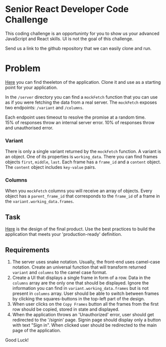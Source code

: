 # Senior React Developer Code Challenge

This coding challenge is an opportuninty for you to show us your advanced JavaScript and React skills. UI is not the goal of this challenge.

Send us a link to the github repository that we can easily clone and run.

# Problem
[Here](https://github.com/Adylic/react-coding-challenge) you can find theeleton of the application. Clone it and use as a starting point for your application.

In the `/server` directory you can find a `mockFetch` function that you can use as if you were fetching the data from a real server. The `mockFetch` exposes two endpoints: `/variant` and `/columns`.

Each endpoint uses timeout to resolve the promise at a random time.  
15% of responses throw an internal server error.
10% of responses throw and unauthorised error.

### Variant
There is only a single variant returned by the `mockFetch` function. A variant is an object. One of its properties is `working_data`. There you can find frames objects `first`, `middle`, `last`. 
Each frame has a `frame_id` and a `content` object. The `content` object includes `key-value` pairs.

### Columns
When you `mockFetch` columns you will receive an array of objects. Every object has a `parent_frame_id` that corresponds to the `frame_id` of a frame in the `variant.working_data.frames`. 

## Task
[Here](https://www.figma.com/proto/SaRvPAf6Hltz9xe04obPEx/Untitled?node-id=1%3A2&scaling=min-zoom) is the design of the final product. 
Use the best practices to build the application that meets your 'production-ready' definition.

## Requirements
1. The server uses snake notation. Usually, the front-end uses camel-case notation. Create an universal function that will transform returned `variant` and `columns` to the camel case format.
2. Create a UI that displays a single frame in form of a row. Data in the `columns` array are the only one that should be displayed. Ignore the information you can find in `variant.working_data.frames` but is not present in `columns` array. User should be able to switch between frames by clicking the squares-buttons in the top-left part of the design.
3. When user clicks on the `Copy Frames` button all the frames from the first row should be copied, stored in state and displayed.
4. When the application throws an 'Unauthorized' error, user should get redirected to the '/signin' page. Signin page should display only a button with text "Sign in". When clicked user should be redirected to the main page of the application.

Good Luck!





